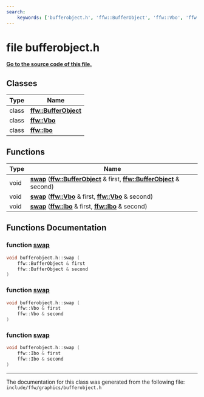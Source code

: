```yaml
---
search:
    keywords: ['bufferobject.h', 'ffw::BufferObject', 'ffw::Vbo', 'ffw::Ibo', 'swap', 'swap', 'swap']
---
```


# file bufferobject.h

**[Go to the source code of this file.](bufferobject_8h_source.md)**
## Classes

|Type|Name|
|-----|-----|
|class|[**ffw::BufferObject**](classffw_1_1_buffer_object.md)|
|class|[**ffw::Vbo**](classffw_1_1_vbo.md)|
|class|[**ffw::Ibo**](classffw_1_1_ibo.md)|


## Functions

|Type|Name|
|-----|-----|
|void|[**swap**](bufferobject_8h.md#1a2975f657829d8626254acad5498867cd) (**[ffw::BufferObject](classffw_1_1_buffer_object.md)** & first, **[ffw::BufferObject](classffw_1_1_buffer_object.md)** & second) |
|void|[**swap**](bufferobject_8h.md#1a22c793bfec49ef2cc376d6f895ff856a) (**[ffw::Vbo](classffw_1_1_vbo.md)** & first, **[ffw::Vbo](classffw_1_1_vbo.md)** & second) |
|void|[**swap**](bufferobject_8h.md#1a822c36ebed8cdc65d03490e23d0d9893) (**[ffw::Ibo](classffw_1_1_ibo.md)** & first, **[ffw::Ibo](classffw_1_1_ibo.md)** & second) |


## Functions Documentation

### function <a id="1a2975f657829d8626254acad5498867cd" href="#1a2975f657829d8626254acad5498867cd">swap</a>

```cpp
void bufferobject.h::swap (
    ffw::BufferObject & first
    ffw::BufferObject & second
)
```



### function <a id="1a22c793bfec49ef2cc376d6f895ff856a" href="#1a22c793bfec49ef2cc376d6f895ff856a">swap</a>

```cpp
void bufferobject.h::swap (
    ffw::Vbo & first
    ffw::Vbo & second
)
```



### function <a id="1a822c36ebed8cdc65d03490e23d0d9893" href="#1a822c36ebed8cdc65d03490e23d0d9893">swap</a>

```cpp
void bufferobject.h::swap (
    ffw::Ibo & first
    ffw::Ibo & second
)
```





----------------------------------------
The documentation for this class was generated from the following file: `include/ffw/graphics/bufferobject.h`

